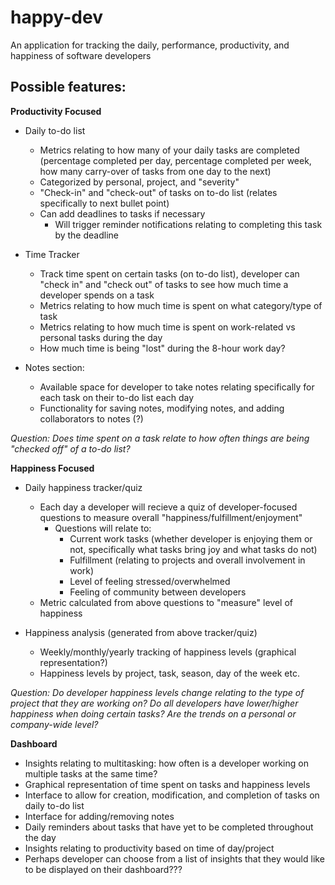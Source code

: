 # happy-dev

An application for tracking the daily, performance, productivity, and happiness of software developers

## Possible features:

**Productivity Focused**

- Daily to-do list
  - Metrics relating to how many of your daily tasks are completed (percentage completed per day, percentage completed per week, how many carry-over of tasks from one day to the next)
  - Categorized by personal, project, and "severity"
  - "Check-in" and "check-out" of tasks on to-do list (relates specifically to next bullet point)
  - Can add deadlines to tasks if necessary 
    - Will trigger reminder notifications relating to completing this task by the deadline

- Time Tracker 
  - Track time spent on certain tasks (on to-do list), developer can "check in" and "check out" of tasks to see how much time a developer spends on a task
  - Metrics relating to how much time is spent on what category/type of task
  - Metrics relating to how much time is spent on work-related vs personal tasks during the day
  - How much time is being "lost" during the 8-hour work day?

- Notes section: 
  - Available space for developer to take notes relating specifically for each task on their to-do list each day
  - Functionality for saving notes, modifying notes, and adding collaborators to notes (?)

_Question: Does time spent on a task relate to how often things are being "checked off" of a to-do list?_

**Happiness Focused**

- Daily happiness tracker/quiz 
  - Each day a developer will recieve a quiz of developer-focused questions to measure overall "happiness/fulfillment/enjoyment"
    - Questions will relate to: 
      - Current work tasks (whether developer is enjoying them or not, specifically what tasks bring joy and what tasks do not)
      - Fulfillment (relating to projects and overall involvement in work)
      - Level of feeling stressed/overwhelmed
      - Feeling of community between developers
  - Metric calculated from above questions to "measure" level of happiness

- Happiness analysis (generated from above tracker/quiz)
  - Weekly/monthly/yearly tracking of happiness levels (graphical representation?)
  - Happiness levels by project, task, season, day of the week etc.

_Question: Do developer happiness levels change relating to the type of project that they are working on? Do all developers have lower/higher happiness when doing certain tasks? Are the trends on a personal or company-wide level?_

**Dashboard**
- Insights relating to multitasking: how often is a developer working on multiple tasks at the same time?
- Graphical representation of time spent on tasks and happiness levels
- Interface to allow for creation, modification, and completion of tasks on daily to-do list 
- Interface for adding/removing notes 
- Daily reminders about tasks that have yet to be completed throughout the day 
- Insights relating to productivity based on time of day/project
- Perhaps developer can choose from a list of insights that they would like to be displayed on their dashboard???